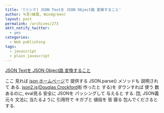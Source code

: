 ```yaml
---
title: '[リンク] JSON Textを JSON Object路 変換すること'
author: 녹풍(綠風, Windgreen)
layout: post
permalink: /archives/273
aktt_notify_twitter:
  - yes
categories:
  - Web publishing
tags:
  - javascript
  - plain javascript
---
```

<a href="http://blog.outsider.ne.kr/257" target="_blank">JSON Textを JSON Object路 変換すること</a>

ここ 見れば <a href="http://www.json.org/" target="_blank">json ホームページ</a>で 提供する JSON.parse() メソッドも 説明されて ある. <a href="https://github.com/douglascrockford/JSON-js/blob/master/json2.js" target="_blank">json2.js</a>(<a href="http://crockford.com/" target="_blank">Douglas Crockford</a>街 作ったと する)を ダウンすれば 使う 数 あるのに, eval見る 安全に JSONを パッシングして 与えると する. 団, JSON義 元々 文法に 当たるように 引用符で キガブと 値段を 皆 寝る 包んでくださると する.